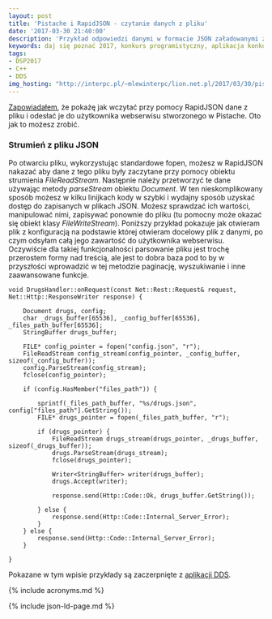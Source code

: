 ```yaml
---
layout: post
title: 'Pistache i RapidJSON - czytanie danych z pliku'
date: '2017-03-30 21:40:00'
description: 'Przykład odpowiedzi danymi w formacie JSON załadowanymi z pliku w Pistache'
keywords: daj się poznać 2017, konkurs programistyczny, aplikacja konkursowa, drug dose framework, aplikacja mobilna, pas pediatryczny, dawkowanie leków,  pistache, rapidjson, json
tags:
- DSP2017
- C++
- DDS
img_hosting: "http://interpc.pl/~mlewinterpc/lion.net.pl/2017/03/30/pistache-i-rapidjson-czytanie-danych-z-pliku/"
---
```


[Zapowiadałem][1], że pokażę jak wczytać przy pomocy RapidJSON dane z pliku i odesłać
je do użytkownika webserwisu stworzonego w Pistache. Oto jak to możesz zrobić.

### Strumień z pliku JSON

Po otwarciu pliku, wykorzystując standardowe fopen, możesz w RapidJSON nakazać 
aby dane z tego pliku były zaczytane przy pomocy obiektu strumienia *FileReadStream*.
Następnie należy przetworzyć te dane używając metody *parseStream* obiektu *Document*.
W ten nieskomplikowany sposób możesz w kilku linijkach kody w szybki i wydajny
sposób uzyskać dostęp do zapisanych w plikach JSON. Możesz sprawdzać ich wartości,
manipulować nimi, zapisywać ponownie do pliku (tu pomocny może okazać się obiekt
klasy *FileWriteStream*). Poniższy przykład pokazuje jak otwieram plik z konfiguracją
na podstawie której otwieram docelowy plik z danymi, po czym odsyłam całą jego 
zawartość do użytkownika webserwisu. Oczywiście dla takiej funkcjonalności parsowanie
pliku jest trochę przerostem formy nad treścią, ale jest to dobra baza pod to by
w przyszłości wprowadzić w tej metodzie paginację, wyszukiwanie i inne zaawansowane
funkcje.

```
void DrugsHandler::onRequest(const Net::Rest::Request& request, Net::Http::ResponseWriter response) {
    
    Document drugs, config;
    char _drugs_buffer[65536], _config_buffer[65536], _files_path_buffer[65536];
    StringBuffer drugs_buffer;
    
    FILE* config_pointer = fopen("config.json", "r");
    FileReadStream config_stream(config_pointer, _config_buffer, sizeof(_config_buffer));
    config.ParseStream(config_stream);
    fclose(config_pointer);
    
    if (config.HasMember("files_path")) {
        
        sprintf(_files_path_buffer, "%s/drugs.json", config["files_path"].GetString());
        FILE* drugs_pointer = fopen(_files_path_buffer, "r");
        
        if (drugs_pointer) {
            FileReadStream drugs_stream(drugs_pointer, _drugs_buffer, sizeof(_drugs_buffer));
            drugs.ParseStream(drugs_stream);
            fclose(drugs_pointer);

            Writer<StringBuffer> writer(drugs_buffer);
            drugs.Accept(writer);

            response.send(Http::Code::Ok, drugs_buffer.GetString());
            
        } else {
            response.send(Http::Code::Internal_Server_Error);
        }
    } else {
        response.send(Http::Code::Internal_Server_Error);
    }
    
}
```

Pokazane w tym wpisie przykłady są zaczerpnięte z [aplikacji DDS][2].

[1]: /it/2017/03/28/pistache-i-rapidjson-prosty-obiekt-json-w-odpowiedzi.html
[2]: https://github.com/maciejlew/drug-dose-server


{% include acronyms.md %}

{% include json-ld-page.md %}
